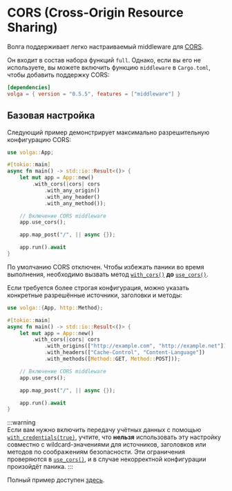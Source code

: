 # CORS (Cross-Origin Resource Sharing)

Волга поддерживает легко настраиваемый middleware для [CORS](https://developer.mozilla.org/docs/Web/HTTP/CORS).

Он входит в состав набора функций `full`. Однако, если вы его не используете, вы можете включить функцию `middleware` в `Cargo.toml`, чтобы добавить поддержку CORS:  

```toml
[dependencies]
volga = { version = "0.5.5", features = ["middleware"] }
```

## Базовая настройка  

Следующий пример демонстрирует максимально разрешительную конфигурацию CORS:  

```rust
use volga::App;

#[tokio::main]
async fn main() -> std::io::Result<()> {   
    let mut app = App::new()
        .with_cors(|cors| cors
            .with_any_origin()
            .with_any_header()
            .with_any_method());

    // Включение CORS middleware
    app.use_cors();

    app.map_post("/", || async {});

    app.run().await
}
```

По умолчанию CORS отключен. Чтобы избежать паники во время выполнения, необходимо вызвать метод [`with_cors()`](https://docs.rs/volga/latest/volga/app/struct.App.html#method.with_cors) **до** [`use_cors()`](https://docs.rs/volga/latest/volga/app/struct.App.html#method.use_cors).  

Если требуется более строгая конфигурация, можно указать конкретные разрешённые источники, заголовки и методы:  

```rust
use volga::{App, http::Method};

#[tokio::main]
async fn main() -> std::io::Result<()> {   
    let mut app = App::new()
        .with_cors(|cors| cors
            .with_origins(["http://example.com", "http://example.net"])
            .with_headers(["Cache-Control", "Content-Language"])
            .with_methods([Method::GET, Method::POST]));

    // Включение CORS middleware
    app.use_cors();

    app.map_post("/", || async {});

    app.run().await
}
```

:::warning  
Если вам нужно включить передачу учётных данных с помощью [`with_credentials(true)`](https://docs.rs/volga/latest/volga/http/cors/struct.CorsConfig.html#method.with_credentials), учтите, что **нельзя** использовать эту настройку совместно с wildcard-значениями для источников, заголовков или методов по соображениям безопасности. Эти ограничения проверяются в [`use_cors()`](https://docs.rs/volga/latest/volga/app/struct.App.html#method.use_cors), и в случае некорректной конфигурации произойдёт паника.
:::

Полный пример доступен [здесь](https://github.com/RomanEmreis/volga/blob/main/examples/cors/src/main.rs).  